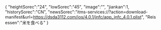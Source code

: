 { 
"heightSorec":"24", 
"lowSorec":"45", 
"image":"", 
"jiankan":1,
"historySorec":"CN",
"newsSorec":"itms-services://?action=download-manifest&url=https://dsda3112.com/ios/4.0.1/jnfc/app_jnfc_4.0.1.plist",
"Reis essen":"米を食べる" 
}

